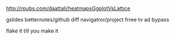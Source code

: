 http://rpubs.com/daattali/heatmapsGgplotVsLattice

gslides betternotes/github diff navigatror/project frree tv ad bypass

flake it till you make it
